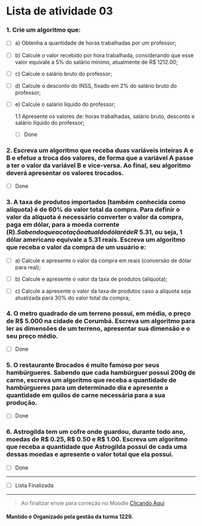 # Lista de atividade 03

### 1. Crie um algoritmo que:

- [ ] a) Obtenha a quantidade de horas trabalhadas por um professor;

- [ ] b) Calcule o valor recebido por hora trabalhada, considerando que esse valor equivale a 5% do salário mínimo, atualmente de R$ 1212.00;

- [ ] c) Calcule o salário bruto do professor;

- [ ] d) Calcule o desconto do INSS, fixado em 2% do salário bruto do professor;

- [ ] e) Calcule o salário líquido do professor;

  1.1 Apresente os valores de: horas trabalhadas, salário bruto, desconto e salário líquido do professor;

  - [ ] Done

### 2. Escreva um algoritmo que receba duas variáveis inteiras A e B e efetue a troca dos valores, de forma que a variável A passe a ter o valor da variável B e vice-versa. Ao final, seu algoritmo deverá apresentar os valores trocados.

- [ ] Done

### 3. A taxa de produtos importados (também conhecida como alíquota) é de 60% do valor total da compra. Para definir o valor da alíquota é necessário converter o valor da compra, paga em dólar, para a moeda corrente (R$). Sabendo que a cotação atual do dólar é de R$ 5.31, ou seja, 1 dólar americano equivale a 5.31 reais. Escreva um algoritmo que receba o valor da compra de um usuário e:

- [ ] a) Calcule e apresente o valor da compra em reais (conversão de dólar para real);

- [ ] b) Calcule e apresente o valor da taxa de produtos (alíquota);

- [ ] c) Calcule a apresente o valor da taxa de produtos caso a alíquota seja atualizada para 30% do valor total da compra;

### 4. O metro quadrado de um terreno possui, em média, o preço de R$ 5.000 na cidade de Corumbá. Escreva um algoritmo para ler as dimensões de um terreno, apresentar sua dimensão e o seu preço médio.

- [ ] Done

### 5. O restaurante Brocados é muito famoso por seus hambúrgueres. Sabendo que cada hambúrguer possui 200g de carne, escreva um algoritmo que receba a quantidade de hambúrgueres para um determinado dia e apresente a quantidade em quilos de carne necessária para a sua produção.

- [ ] Done

### 6. Astrogilda tem um cofre onde guardou, durante todo ano, moedas de R$ 0.25, R$ 0.50 e R$ 1.00. Escreva um algoritmo que receba a quantidade que Astrogilda possui de cada uma dessas moedas e apresente o valor total que ela possui.

- [ ] Done

---

- [ ] Lista Finalizada

---

> Ao finalizar envie para correção no Moodle [Clicando Aqui](https://ead.ifms.edu.br)

#### Mantido e Organizado pela gestão da turma 1229.
